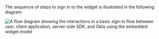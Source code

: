 The sequence of steps to sign in to the widget is illustrated in the following diagram:

<div class="full">

![A flow diagram showing the interactions in a basic sign-in flow between user, client application, server-side SDK, and Okta using the embedded widget model](/img/oie-embedded-sdk/oie-widget-nodejs-basic-sign-in-flow-diagram.png)

<!--
Source image: https://www.figma.com/file/YH5Zhzp66kGCglrXQUag2E/%F0%9F%93%8A-Updated-Diagrams-for-Dev-Docs?type=design&node-id=4658-26117&mode=design&t=8ePcY1bUIDFjmr85-11 oie-widget-nodejs-basic-sign-in-flow-diagram
-->

</div>
